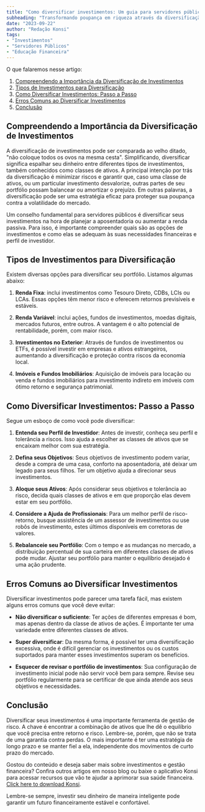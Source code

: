 ```yaml
---
title: "Como diversificar investimentos: Um guia para servidores públicos"
subheading: "Transformando poupança em riqueza através da diversificação do portfólio de investimentos"
date: "2023-09-22"
author: "Redação Konsi"
tags:
- "Investimentos"
- "Servidores Públicos"
- "Educação Financeira"
---
```


O que falaremos nesse artigo:

1. [Compreendendo a Importância da Diversificação de Investimentos](#Importância)
2. [Tipos de Investimentos para Diversificação](#Tipos)
3. [Como Diversificar Investimentos: Passo a Passo](#PassoAPasso)
4. [Erros Comuns ao Diversificar Investimentos](#ErrosComuns)
5. [Conclusão](#Conclusao)

## Compreendendo a Importância da Diversificação de Investimentos<a id='Importância'></a>

A diversificação de investimentos pode ser comparada ao velho ditado, "não coloque todos os ovos na mesma cesta". Simplificando, diversificar significa espalhar seu dinheiro entre diferentes tipos de investimentos, também conhecidos como classes de ativos. A principal intenção por trás da diversificação é minimizar riscos e garantir que, caso uma classe de ativos, ou um particular investimento desvalorize, outras partes de seu portfólio possam balancear ou amortizar o prejuízo. Em outras palavras, a diversificação pode ser uma estratégia eficaz para proteger sua poupança contra a volatilidade do mercado.

Um conselho fundamental para servidores públicos é diversificar seus investimentos na hora de planejar a aposentadoria ou aumentar a renda passiva. Para isso, é importante compreender quais são as opções de investimentos e como elas se adequam às suas necessidades financeiras e perfil de investidor.

## Tipos de Investimentos para Diversificação <a id='Tipos'></a>

Existem diversas opções para diversificar seu portfólio. Listamos algumas abaixo:

1. **Renda Fixa**: inclui investimentos como Tesouro Direto, CDBs, LCIs ou LCAs. Essas opções têm menor risco e oferecem retornos previsíveis e estáveis.

2. **Renda Variável**: inclui ações, fundos de investimentos, moedas digitais, mercados futuros, entre outros. A vantagem é o alto potencial de rentabilidade, porém, com maior risco.

3. **Investimentos no Exterior**: Através de fundos de investimentos ou ETFs, é possível investir em empresas e ativos estrangeiros, aumentando a diversificação e proteção contra riscos da economia local.

4. **Imóveis e Fundos Imobiliários**: Aquisição de imóveis para locação ou venda e fundos imobiliários para investimento indireto em imóveis com ótimo retorno e segurança patrimonial.

## Como Diversificar Investimentos: Passo a Passo <a id='PassoAPasso'></a>

Segue um esboço de como você pode diversificar:

1. **Entenda seu Perfil de Investidor**: Antes de investir, conheça seu perfil e tolerância a riscos. Isso ajuda a escolher as classes de ativos que se encaixam melhor com sua estratégia.

2. **Defina seus Objetivos**: Seus objetivos de investimento podem variar, desde a compra de uma casa, conforto na aposentadoria, até deixar um legado para seus filhos. Ter um objetivo ajuda a direcionar seus investimentos.

3. **Aloque seus Ativos**: Após considerar seus objetivos e tolerância ao risco, decida quais classes de ativos e em que proporção elas devem estar em seu portfólio.

4. **Considere a Ajuda de Profissionais**: Para um melhor perfil de risco-retorno, busque assistência de um assessor de investimentos ou use robôs de investimento, estes últimos disponíveis em corretoras de valores.

5. **Rebalanceie seu Portfólio**: Com o tempo e as mudanças no mercado, a distribuição percentual de sua carteira em diferentes classes de ativos pode mudar. Ajustar seu portfólio para manter o equilíbrio desejado é uma ação prudente.

## Erros Comuns ao Diversificar Investimentos <a id='ErrosComuns'></a>

Diversificar investimentos pode parecer uma tarefa fácil, mas existem alguns erros comuns que você deve evitar:

- **Não diversificar o suficiente**: Ter ações de diferentes empresas é bom, mas apenas dentro da classe de ativos de ações. É importante ter uma variedade entre diferentes classes de ativos.

- **Super diversificar**: Da mesma forma, é possível ter uma diversificação excessiva, onde é difícil gerenciar os investimentos ou os custos suportados para manter esses investimentos superam os benefícios.

- **Esquecer de revisar o portfólio de investimentos**: Sua configuração de investimento inicial pode não servir você bem para sempre. Revise seu portfólio regularmente para se certificar de que ainda atende aos seus objetivos e necessidades.

## Conclusão <a id='Conclusao'></a>

Diversificar seus investimentos é uma importante ferramenta de gestão de risco. A chave é encontrar a combinação de ativos que lhe dê o equilíbrio que você precisa entre retorno e risco. Lembre-se, porém, que não se trata de uma garantia contra perdas. O mais importante é ter uma estratégia de longo prazo e se manter fiel a ela, independente dos movimentos de curto prazo do mercado.

Gostou do conteúdo e deseja saber mais sobre investimentos e gestão financeira? Confira outros artigos em nosso blog ou baixe o aplicativo Konsi para acessar recursos que vão te ajudar a aprimorar sua saúde financeira. [Click here to download Konsi](https://www.konsi.com.br/download-app). 

Lembre-se sempre, investir seu dinheiro de maneira inteligente pode garantir um futuro financeiramente estável e confortável.